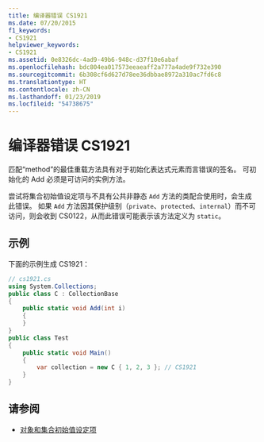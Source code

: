 ```yaml
---
title: 编译器错误 CS1921
ms.date: 07/20/2015
f1_keywords:
- CS1921
helpviewer_keywords:
- CS1921
ms.assetid: 0e8326dc-4ad9-49b6-948c-d37f10e6abaf
ms.openlocfilehash: bdc804ea017573eeaeaff2a777a4ade9f732e390
ms.sourcegitcommit: 6b308cf6d627d78ee36dbbae8972a310ac7fd6c8
ms.translationtype: HT
ms.contentlocale: zh-CN
ms.lasthandoff: 01/23/2019
ms.locfileid: "54738675"
---
```

# <a name="compiler-error-cs1921"></a>编译器错误 CS1921

匹配“method”的最佳重载方法具有对于初始化表达式元素而言错误的签名。 可初始化的 Add 必须是可访问的实例方法。  
  
 尝试将集合初始值设定项与不具有公共非静态 `Add` 方法的类配合使用时，会生成此错误。 如果 `Add` 方法因其保护级别（`private`、`protected`、`internal`）而不可访问，则会收到 CS0122，从而此错误可能表示该方法定义为 `static`。  
  
## <a name="example"></a>示例

 下面的示例生成 CS1921：  

```csharp
// cs1921.cs  
using System.Collections;  
public class C : CollectionBase  
{  
    public static void Add(int i)  
    {  
    }  
}  
public class Test  
{  
    public static void Main()  
    {  
        var collection = new C { 1, 2, 3 }; // CS1921  
    }  
}  
```

## <a name="see-also"></a>请参阅

- [对象和集合初始值设定项](../../../csharp/programming-guide/classes-and-structs/object-and-collection-initializers.md)
